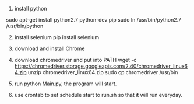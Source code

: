 1. install python

sudo apt-get install python2.7 python-dev pip
sudo ln /usr/bin/python2.7 /usr/bin/python

2. install selenium
pip install selenium

3. download and install Chrome

4. download chromedriver and put into PATH
wget -c https://chromedriver.storage.googleapis.com/2.40/chromedriver_linux64.zip
unzip chromedriver_linux64.zip
sudo cp chromedriver /usr/bin

5. run python Main.py, the program will start.

6. use crontab to set schedule start to run.sh so that it will run everyday.
